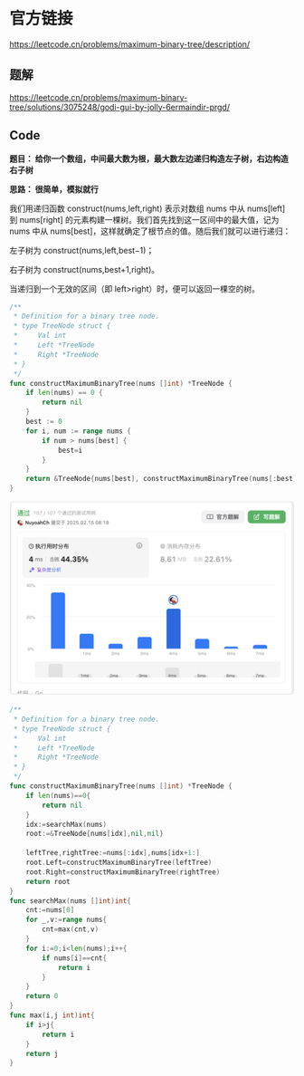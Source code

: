# 官方链接

https://leetcode.cn/problems/maximum-binary-tree/description/

## 题解

https://leetcode.cn/problems/maximum-binary-tree/solutions/3075248/godi-gui-by-jolly-6ermaindir-prgd/

## Code

**题目： 给你一个数组，中间最大数为根，最大数左边递归构造左子树，右边构造右子树**



**思路： 很简单，模拟就行**

我们用递归函数 construct(nums,left,right) 表示对数组 nums 中从 nums[left] 到 nums[right] 的元素构建一棵树。我们首先找到这一区间中的最大值，记为 nums 中从 nums[best]，这样就确定了根节点的值。随后我们就可以进行递归：

左子树为 construct(nums,left,best−1)；

右子树为 construct(nums,best+1,right)。

当递归到一个无效的区间（即 left>right）时，便可以返回一棵空的树。

```go
/**
 * Definition for a binary tree node.
 * type TreeNode struct {
 *     Val int
 *     Left *TreeNode
 *     Right *TreeNode
 * }
 */
func constructMaximumBinaryTree(nums []int) *TreeNode {
    if len(nums) == 0 {
        return nil
    }
    best := 0
    for i, num := range nums {
        if num > nums[best] {
            best=i
        }
    }
    return &TreeNode{nums[best], constructMaximumBinaryTree(nums[:best]),constructMaximumBinaryTree(nums[best+1:])}
}
```

![image-20250215081856772](../../../pic/image-20250215081856772.png)

```go
/**
 * Definition for a binary tree node.
 * type TreeNode struct {
 *     Val int
 *     Left *TreeNode
 *     Right *TreeNode
 * }
 */
func constructMaximumBinaryTree(nums []int) *TreeNode {
    if len(nums)==0{
        return nil  
    }
    idx:=searchMax(nums)
    root:=&TreeNode{nums[idx],nil,nil}

    leftTree,rightTree:=nums[:idx],nums[idx+1:]
    root.Left=constructMaximumBinaryTree(leftTree)
    root.Right=constructMaximumBinaryTree(rightTree)
    return root
}
func searchMax(nums []int)int{
    cnt:=nums[0]
    for _,v:=range nums{
        cnt=max(cnt,v)
    }
    for i:=0;i<len(nums);i++{
        if nums[i]==cnt{
            return i
        }
    }
    return 0
}
func max(i,j int)int{
    if i>j{
        return i
    }
    return j
}
```

